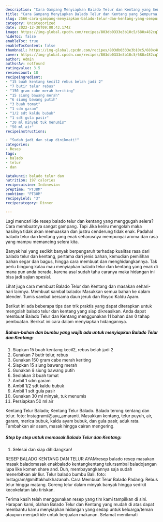 ```yaml
---
description: "Cara Gampang Menyiapkan Balado Telur dan Kentang yang Sempurna, Buat Buka Puasa Lezat"
title: "Cara Gampang Menyiapkan Balado Telur dan Kentang yang Sempurna, Buat Buka Puasa Lezat"
slug: 2566-cara-gampang-menyiapkan-balado-telur-dan-kentang-yang-sempurna-buat-buka-puasa-lezat
category: Uncategorized
date: 2022-12-30T09:00:43.174Z
image: https://img-global.cpcdn.com/recipes/803db0333e3b10c5/680x482cq70/balado-telur-dan-kentang-foto-resep-utama.jpg
hideToc: false
enableToc: true
enableTocContent: false
thumbnail: https://img-global.cpcdn.com/recipes/803db0333e3b10c5/680x482cq70/balado-telur-dan-kentang-foto-resep-utama.jpg
cover: https://img-global.cpcdn.com/recipes/803db0333e3b10c5/680x482cq70/balado-telur-dan-kentang-foto-resep-utama.jpg
author: Admin
authorAv: notfound
ratingvalue: 3.5
reviewcount: 18
recipeingredient:
- "15 buah kentang kecil2 rebus belah jadi 2"
- "7 butir telur rebus"
- "150 gram cabe merah keriting"
- "15 siung bawang merah"
- "6 siung bawang putih"
- "3 buah tomat"
- "1 sdm garam"
- "1/2 sdt kaldu bubuk"
- "1 sdt gula pasir"
- "30 ml minyak tuk menumis"
- "50 ml air"
recipeinstructions:

- "Sudah jadi dan siap dinikmati!"
categories:
- Resep
tags:
- balado
- telur
- dan

katakunci: balado telur dan 
nutrition: 197 calories
recipecuisine: Indonesian
preptime: "PT38M"
cooktime: "PT30M"
recipeyield: "3"
recipecategory: Dinner

---
```



Lagi mencari ide resep balado telur dan kentang yang menggugah selera? Cara membuatnya sangat gampang. Tapi Jika keliru mengolah maka hasilnya tidak akan memuaskan dan justru cenderung tidak enak. Padahal balado telur dan kentang yang enak seharusnya mempunyai aroma dan rasa yang mampu memancing selera kita.


Banyak hal yang sedikit banyak berpengaruh terhadap kualitas rasa dari balado telur dan kentang, pertama dari jenis bahan, kemudian pemilihan bahan segar dan bagus, hingga cara membuat dan menghidangkannya. Tak perlu bingung kalau mau menyiapkan balado telur dan kentang yang enak di mana pun anda berada, karena asal sudah tahu caranya maka hidangan ini bisa jadi sajian spesial.

Lihat juga cara membuat Balado Telur dan Kentang dan masakan sehari-hari lainnya. Membuat sambal balado: Masukkan semua bahan ke dalam blender. Tumis sambal bersama daun jeruk dan Royco Kaldu Ayam.


Berikut ini ada beberapa tips dan trik praktis yang dapat diterapkan untuk mengolah balado telur dan kentang yang siap dikreasikan. Anda dapat membuat Balado Telur dan Kentang menggunakan 11 bahan dan 0 tahap pembuatan. Berikut ini cara dalam menyiapkan hidangannya.

<!--inarticleads1-->

##### Bahan-bahan dan bumbu yang wajib ada untuk menyiapkan Balado Telur dan Kentang:

1. Siapkan 15 buah kentang kecil2, rebus belah jadi 2
1. Gunakan 7 butir telur, rebus
1. Gunakan 150 gram cabe merah keriting
1. Siapkan 15 siung bawang merah
1. Gunakan 6 siung bawang putih
1. Sediakan 3 buah tomat
1. Ambil 1 sdm garam
1. Ambil 1/2 sdt kaldu bubuk
1. Ambil 1 sdt gula pasir
1. Gunakan 30 ml minyak, tuk menumis
1. Persiapkan 50 ml air


Kentang Telur Balado; Kentang Telur Balado. Balado terong kentang dan telur. foto: Instagram/@ayu_amaranti. Masukkan kentang, telur puyuh, air, garam, merica bubuk, kaldu ayam bubuk, dan gula pasir, aduk rata. Tambahkan air asam, masak hingga cairan mengering. 

<!--inarticleads2-->

##### Step by step untuk memasak Balado Telur dan Kentang:


1. Selesai dan siap dihidangkan!

RESEP BALADO KENTANG DAN TELUR AYAMresep balado resep masakan masak baladomasak enakbalado kentangkentang telursambal baladojangan lupa like komen share and. Duh, membayangkannya saja sudah menerbitkan air liur. Telur balado bumbu Bali. foto: Instagram/@miftakhulkhazanah. Cara Membuat Telur Balado Padang: Rebus telur hingga matang. Goreng telur dalam minyak banyak hingga sedikit kecokelatan lalu tiriskan. 

Terima kasih telah menggunakan resep yang tim kami tampilkan di sini. Harapan kami, olahan Balado Telur dan Kentang yang mudah di atas dapat membantu kamu menyiapkan hidangan yang sedap untuk keluarga/teman ataupun menjadi ide untuk berjualan makanan. Selamat menikmati
